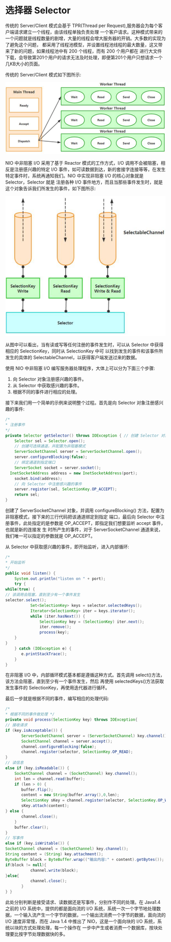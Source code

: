 # 选择器 Selector

传统的 Server/Client 模式会基于 TPR(Thread per Request),服务器会为每个客户端请求建立一个线程，由该线程单独负责处理 一个客户请求。这种模式带来的一个问题就是线程数量的剧增，大量的线程会增大服务器的开销。大多数的实现为了避免这个问题， 都采用了线程池模型，并设置线程池线程的最大数量，这又带来了新的问题，如果线程池中有 200 个线程，而有 200 个用户都在 进行大文件下载，会导致第201个用户的请求无法及时处理，即便第201个用户只想请求一个几KB大小的页面。

传统的 Server/Client 模式如下图所示:

![image-20200511211423194](assets/image-20200511211423194.png)

NIO 中非阻塞 I/O 采用了基于 Reactor 模式的工作方式，I/O 调用不会被阻塞，相反是注册感兴趣的特定 I/O 事件，如可读数据到达，新的套接字连接等等，在发生特定事件时，系统再通知我们。NIO 中实现非阻塞 I/O 的核心对象就是 Selector，Selector 就是 注册各种 I/O 事件地方，而且当那些事件发生时，就是这个对象告诉我们所发生的事件，如下图所示:

![image-20200511211446727](assets/image-20200511211446727.png)

从图中可以看出，当有读或写等任何注册的事件发生时，可以从 Selector 中获得相应的 SelectionKey，同时从 SelectionKey 中可 以找到发生的事件和该事件所发生的具体的 SelectableChannel，以获得客户端发送过来的数据。

使用 NIO 中非阻塞 I/O 编写服务器处理程序，大体上可以分为下面三个步骤:

1. 向 Selector 对象注册感兴趣的事件。 
2. 从 Selector 中获取感兴趣的事件。 
3. 根据不同的事件进行相应的处理。

接下来我们用一个简单的示例来说明整个过程。首先是向 Selector 对象注册感兴趣的事件:

```java
/*
* 注册事件 
*/
private Selector getSelector() throws IOException { // 创建 Selector 对象
	Selector sel = Selector.open();
	// 创建可选择通道，并配置为非阻塞模式
	ServerSocketChannel server = ServerSocketChannel.open();
	server.configureBlocking(false);
	// 绑定通道到指定端口
	ServerSocket socket = server.socket();
  InetSocketAddress address = new InetSocketAddress(port); 
	socket.bind(address);
	// 向 Selector 中注册感兴趣的事件
	server.register(sel, SelectionKey.OP_ACCEPT);
	return sel;
}
```

创建了 ServerSocketChannel 对象，并调用 configureBlocking() 方法，配置为非阻塞模式，接下来的三行代码把该通道绑定到指定 端口，最后向 Selector 中注册事件，此处指定的是参数是 OP_ACCEPT，即指定我们想要监听 accept 事件，也就是新的连接发 生 时所产生的事件，对于 ServerSocketChannel 通道来说，我们唯一可以指定的参数就是 OP_ACCEPT。

从 Selector 中获取感兴趣的事件，即开始监听，进入内部循环:

```java
/*
* 开始监听
*/
public void listen() {
    System.out.println("listen on " + port);
    try {
while(true) {
// 该调用会阻塞，直到至少有一个事件发生
selector.select();
           Set<SelectionKey> keys = selector.selectedKeys();
           Iterator<SelectionKey> iter = keys.iterator();
           while (iter.hasNext()) {
               SelectionKey key = (SelectionKey) iter.next();
               iter.remove();
               process(key);
	} 
}
    } catch (IOException e) {
       e.printStackTrace();
    }
}
```

在非阻塞 I/O 中，内部循环模式基本都是遵循这种方式。首先调用 select()方法，该方法会阻塞，直到至少有一个事件发生，然后 再使用 selectedKeys()方法获取发生事件的 SelectionKey，再使用迭代器进行循环。

最后一步就是根据不同的事件，编写相应的处理代码:

```java
/*
* 根据不同的事件做处理 */
private void process(SelectionKey key) throws IOException{
// 接收请求
if (key.isAcceptable()) {
       ServerSocketChannel server = (ServerSocketChannel) key.channel();
       SocketChannel channel = server.accept();
       channel.configureBlocking(false);
       channel.register(selector, SelectionKey.OP_READ);
}
// 读信息
else if (key.isReadable()) {
    SocketChannel channel = (SocketChannel) key.channel();
    int len = channel.read(buffer);
    if (len > 0) {
       buffer.flip();
       content = new String(buffer.array(),0,len);
       SelectionKey sKey = channel.register(selector, SelectionKey.OP_WRITE);
       sKey.attach(content);
} else {
       channel.close();
    }
    buffer.clear();
}
// 写事件
else if (key.isWritable()) {
SocketChannel channel = (SocketChannel) key.channel();
String content = (String) key.attachment();
ByteBuffer block = ByteBuffer.wrap(("输出内容:" + content).getBytes());
if(block != null){
           channel.write(block);
}else{
           channel.close();
       }
} }
```

此处分别判断是接受请求、读数据还是写事件，分别作不同的处理。在 Java1.4 之前的 I/O 系统中，提供的都是面向流的 I/O 系统，系统一次一个字节地处理数据，一个输入流产生一个字节的数据，一个输出流消费一个字节的数据，面向流的 I/O 速度非常慢，而在 Java 1.4 中推出了 NIO，这是一个面向块的 I/O 系统，系统以块的方式处理处理，每一个操作在 一步中产生或者消费一个数据库，按块处理要比按字节处理数据快的多。